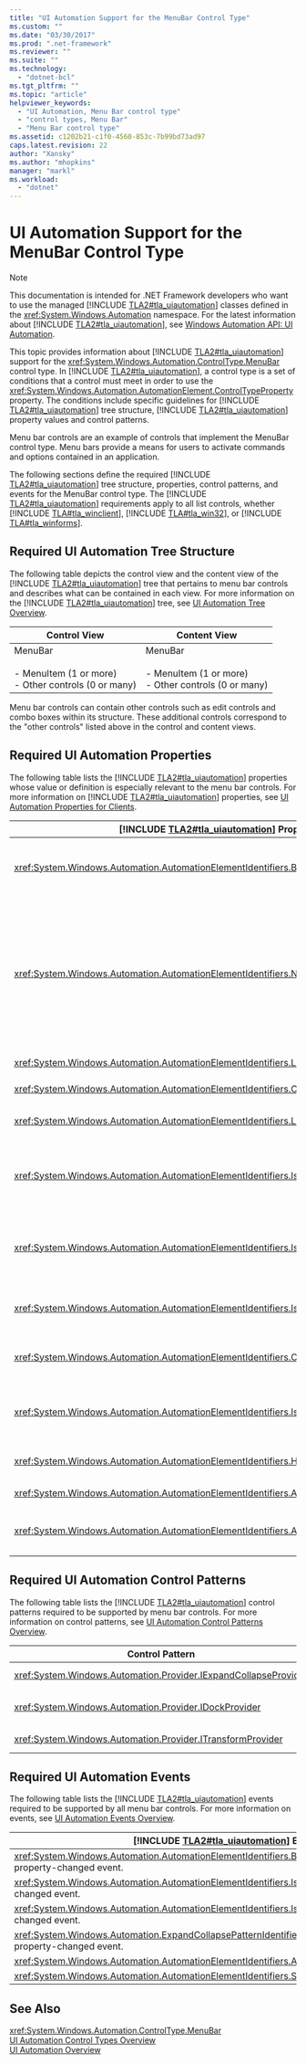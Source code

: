 ```yaml
---
title: "UI Automation Support for the MenuBar Control Type"
ms.custom: ""
ms.date: "03/30/2017"
ms.prod: ".net-framework"
ms.reviewer: ""
ms.suite: ""
ms.technology: 
  - "dotnet-bcl"
ms.tgt_pltfrm: ""
ms.topic: "article"
helpviewer_keywords: 
  - "UI Automation, Menu Bar control type"
  - "control types, Menu Bar"
  - "Menu Bar control type"
ms.assetid: c1202b21-c1f0-4560-853c-7b99bd73ad97
caps.latest.revision: 22
author: "Xansky"
ms.author: "mhopkins"
manager: "markl"
ms.workload: 
  - "dotnet"
---
```

# UI Automation Support for the MenuBar Control Type
> [!NOTE]
>  This documentation is intended for .NET Framework developers who want to use the managed [!INCLUDE [TLA2#tla_uiautomation](../../../includes/tla2sharptla-uiautomation-md.md)] classes defined in the <xref:System.Windows.Automation> namespace. For the latest information about [!INCLUDE [TLA2#tla_uiautomation](../../../includes/tla2sharptla-uiautomation-md.md)], see [Windows Automation API: UI Automation](http://go.microsoft.com/fwlink/?LinkID=156746).  

 This topic provides information about [!INCLUDE [TLA2#tla_uiautomation](../../../includes/tla2sharptla-uiautomation-md.md)] support for the <xref:System.Windows.Automation.ControlType.MenuBar> control type. In [!INCLUDE [TLA2#tla_uiautomation](../../../includes/tla2sharptla-uiautomation-md.md)], a control type is a set of conditions that a control must meet in order to use the <xref:System.Windows.Automation.AutomationElement.ControlTypeProperty> property. The conditions include specific guidelines for [!INCLUDE [TLA2#tla_uiautomation](../../../includes/tla2sharptla-uiautomation-md.md)] tree structure, [!INCLUDE [TLA2#tla_uiautomation](../../../includes/tla2sharptla-uiautomation-md.md)] property values and control patterns.  

 Menu bar controls are an example of controls that implement the MenuBar control type. Menu bars provide a means for users to activate commands and options contained in an application.  

 The following sections define the required [!INCLUDE [TLA2#tla_uiautomation](../../../includes/tla2sharptla-uiautomation-md.md)] tree structure, properties, control patterns, and events for the MenuBar control type. The [!INCLUDE [TLA2#tla_uiautomation](../../../includes/tla2sharptla-uiautomation-md.md)] requirements apply to all list controls, whether [!INCLUDE [TLA#tla_winclient](../../../includes/tlasharptla-winclient-md.md)], [!INCLUDE [TLA#tla_win32](../../../includes/tlasharptla-win32-md.md)], or [!INCLUDE [TLA#tla_winforms](../../../includes/tlasharptla-winforms-md.md)].  

<a name="Required_UI_Automation_Tree_Structure"></a>   
## Required UI Automation Tree Structure  
 The following table depicts the control view and the content view of the [!INCLUDE [TLA2#tla_uiautomation](../../../includes/tla2sharptla-uiautomation-md.md)] tree that pertains to menu bar controls and describes what can be contained in each view. For more information on the [!INCLUDE [TLA2#tla_uiautomation](../../../includes/tla2sharptla-uiautomation-md.md)] tree, see [UI Automation Tree Overview](../../../docs/framework/ui-automation/ui-automation-tree-overview.md).  

|Control View|Content View|  
|------------------|------------------|  
|MenuBar<br /><br /> -   MenuItem (1 or more)<br />-   Other controls (0 or many)|MenuBar<br /><br /> -   MenuItem (1 or more)<br />-   Other controls (0 or many)|  

 Menu bar controls can contain other controls such as edit controls and combo boxes within its structure. These additional controls correspond to the "other controls" listed above in the control and content views.  

<a name="Required_UI_Automation_Properties"></a>   
## Required UI Automation Properties  
 The following table lists the [!INCLUDE [TLA2#tla_uiautomation](../../../includes/tla2sharptla-uiautomation-md.md)] properties whose value or definition is especially relevant to the menu bar controls. For more information on [!INCLUDE [TLA2#tla_uiautomation](../../../includes/tla2sharptla-uiautomation-md.md)] properties, see [UI Automation Properties for Clients](../../../docs/framework/ui-automation/ui-automation-properties-for-clients.md).  


| [!INCLUDE [TLA2#tla_uiautomation](../../../includes/tla2sharptla-uiautomation-md.md)] Property |   Value    |                                                                                                                          Notes                                                                                                                           |
|------------------------------------------------------------------------------------------------|------------|----------------------------------------------------------------------------------------------------------------------------------------------------------------------------------------------------------------------------------------------------------|
|    <xref:System.Windows.Automation.AutomationElementIdentifiers.BoundingRectangleProperty>     | See notes. |                                                                                 The value exposed by this property must include all of the controls contained within it.                                                                                 |
|           <xref:System.Windows.Automation.AutomationElementIdentifiers.NameProperty>           | See notes. | The menu bar control does not need a name unless an application has more than one menu bar. If there is more than one menu bar in an application, then this property should be used to expose distinguishing names, such as "Formatting" or "Outlining." |
|        <xref:System.Windows.Automation.AutomationElementIdentifiers.LabeledByProperty>         |   `Null`   |                                                                                                          Menu bar controls never have a label.                                                                                                           |
|       <xref:System.Windows.Automation.AutomationElementIdentifiers.ControlTypeProperty>        |  MenuBar   |                                                                                                      This value is the same for all UI frameworks.                                                                                                       |
|   <xref:System.Windows.Automation.AutomationElementIdentifiers.LocalizedControlTypeProperty>   | "menu bar" |                                                                                               Localized string corresponding to the MenuBar control type.                                                                                                |
|     <xref:System.Windows.Automation.AutomationElementIdentifiers.IsContentElementProperty>     |    True    |                                              The menu bar control is always included in the content view of the [!INCLUDE [TLA2#tla_uiautomation](../../../includes/tla2sharptla-uiautomation-md.md)] tree.                                              |
|     <xref:System.Windows.Automation.AutomationElementIdentifiers.IsControlElementProperty>     |    True    |                                              The menu bar control is always included in the control view of the [!INCLUDE [TLA2#tla_uiautomation](../../../includes/tla2sharptla-uiautomation-md.md)] tree.                                              |
|       <xref:System.Windows.Automation.AutomationElementIdentifiers.IsOffscreenProperty>        | See notes. |                                                                                   The value of this property depends on whether the control is viewable on the screen.                                                                                   |
|       <xref:System.Windows.Automation.AutomationElementIdentifiers.OrientationProperty>        |  Depends   |                                                                                      This property exposes whether the menu bar control is horizontal or vertical.                                                                                       |
|   <xref:System.Windows.Automation.AutomationElementIdentifiers.IsKeyboardFocusableProperty>    |    True    |                                                                           Menu bar controls are keyboard-focusable because the controls they contain can take keyboard focus.                                                                            |
|         <xref:System.Windows.Automation.AutomationElementIdentifiers.HelpTextProperty>         | See notes. |                                                                                           No scenarios for when Help text is required for a menu bar control.                                                                                            |
|      <xref:System.Windows.Automation.AutomationElementIdentifiers.AcceleratorKeyProperty>      |   `Null`   |                                                                                                          Menu bars never have accelerator keys.                                                                                                          |
|        <xref:System.Windows.Automation.AutomationElementIdentifiers.AccessKeyProperty>         |   "ALT"    |                                                                                  Pressing the ALT key should always bring focus to the menu bar within the application.                                                                                  |

<a name="Required_UI_Automation_Control_Patterns"></a>   
## Required UI Automation Control Patterns  
 The following table lists the [!INCLUDE [TLA2#tla_uiautomation](../../../includes/tla2sharptla-uiautomation-md.md)] control patterns required to be supported by menu bar controls. For more information on control patterns, see [UI Automation Control Patterns Overview](../../../docs/framework/ui-automation/ui-automation-control-patterns-overview.md).  

|Control Pattern|Support|Notes|  
|---------------------|-------------|-----------|  
|<xref:System.Windows.Automation.Provider.IExpandCollapseProvider>|Depends|If the control can be expanded or collapsed, implement <xref:System.Windows.Automation.Provider.IExpandCollapseProvider>.|  
|<xref:System.Windows.Automation.Provider.IDockProvider>|Depends|If the control can be docked to different parts of the screen, implement <xref:System.Windows.Automation.Provider.IDockProvider>.|  
|<xref:System.Windows.Automation.Provider.ITransformProvider>|Depends|If the control can be resized, rotated or moved it must implement <xref:System.Windows.Automation.Provider.ITransformProvider>.|  

<a name="Required_UI_Automation_Events"></a>   
## Required UI Automation Events  
 The following table lists the [!INCLUDE [TLA2#tla_uiautomation](../../../includes/tla2sharptla-uiautomation-md.md)] events required to be supported by all menu bar controls. For more information on events, see [UI Automation Events Overview](../../../docs/framework/ui-automation/ui-automation-events-overview.md).  


|              [!INCLUDE [TLA2#tla_uiautomation](../../../includes/tla2sharptla-uiautomation-md.md)] Event              | Support/Value | Notes |
|-----------------------------------------------------------------------------------------------------------------------|---------------|-------|
|    <xref:System.Windows.Automation.AutomationElementIdentifiers.BoundingRectangleProperty> property-changed event.    |   Required    | None  |
|       <xref:System.Windows.Automation.AutomationElementIdentifiers.IsOffscreenProperty> property-changed event.       |   Required    | None  |
|        <xref:System.Windows.Automation.AutomationElementIdentifiers.IsEnabledProperty> property-changed event.        |   Required    | None  |
| <xref:System.Windows.Automation.ExpandCollapsePatternIdentifiers.ExpandCollapseStateProperty> property-changed event. |    Depends    | None  |
|               <xref:System.Windows.Automation.AutomationElementIdentifiers.AutomationFocusChangedEvent>               |   Required    | None  |
|                  <xref:System.Windows.Automation.AutomationElementIdentifiers.StructureChangedEvent>                  |   Required    | None  |

## See Also  
 <xref:System.Windows.Automation.ControlType.MenuBar>  
 [UI Automation Control Types Overview](../../../docs/framework/ui-automation/ui-automation-control-types-overview.md)  
 [UI Automation Overview](../../../docs/framework/ui-automation/ui-automation-overview.md)
